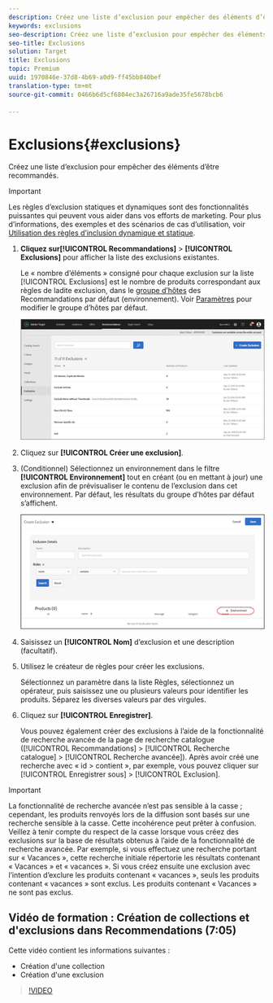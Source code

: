 ```yaml
---
description: Créez une liste d’exclusion pour empêcher des éléments d’être recommandés.
keywords: exclusions
seo-description: Créez une liste d’exclusion pour empêcher des éléments d’être recommandés.
seo-title: Exclusions
solution: Target
title: Exclusions
topic: Premium
uuid: 1970846e-37d8-4b69-a0d9-ff45bb840bef
translation-type: tm+mt
source-git-commit: 0466b6d5cf6804ec3a26716a9ade35fe5678bcb6

---
```



# Exclusions{#exclusions}

Créez une liste d’exclusion pour empêcher des éléments d’être recommandés.

>[!IMPORTANT]
>
>Les règles d’exclusion statiques et dynamiques sont des fonctionnalités puissantes qui peuvent vous aider dans vos efforts de marketing. Pour plus d’informations, des exemples et des scénarios de cas d’utilisation, voir [Utilisation des règles d’inclusion dynamique et statique](../../c-recommendations/c-algorithms/use-dynamic-and-static-inclusion-rules.md#concept_4CB5C0FA705D4E449BD0B37B3D987F9F).

1. **Cliquez sur[!UICONTROL Recommandations]** &gt; **[!UICONTROL Exclusions]** pour afficher la liste des exclusions existantes.

   Le « nombre d’éléments » consigné pour chaque exclusion sur la liste [!UICONTROL Exclusions] est le nombre de produits correspondant aux règles de ladite exclusion, dans le [groupe d’hôtes](/help/administrating-target/hosts.md) des Recommandations par défaut (environnement). Voir [Paramètres](../../c-recommendations/plan-implement.md#concept_C1E1E2351413468692D6C21145EF0B84) pour modifier le groupe d’hôtes par défaut.

   ![](assets/exclusions_list.png)

1. Cliquez sur **[!UICONTROL Créer une exclusion]**.

1. (Conditionnel) Sélectionnez un environnement dans le filtre **[!UICONTROL Environnement]** tout en créant (ou en mettant à jour) une exclusion afin de prévisualiser le contenu de l’exclusion dans cet environnement. Par défaut, les résultats du groupe d’hôtes par défaut s’affichent.

   ![Créer une exclusion](/help/c-recommendations/c-products/assets/CreateExclusion.png)

1. Saisissez un **[!UICONTROL Nom]** d’exclusion et une description (facultatif).

1. Utilisez le créateur de règles pour créer les exclusions.

   Sélectionnez un paramètre dans la liste Règles, sélectionnez un opérateur, puis saisissez une ou plusieurs valeurs pour identifier les produits. Séparez les diverses valeurs par des virgules.

1. Cliquez sur **[!UICONTROL Enregistrer]**.

   Vous pouvez également créer des exclusions à l’aide de la fonctionnalité de recherche avancée de la page de recherche catalogue ([!UICONTROL Recommandations] &gt; [!UICONTROL Recherche catalogue] &gt; [!UICONTROL Recherche avancée]). Après avoir créé une recherche avec « id &gt; contient », par exemple, vous pouvez cliquer sur [!UICONTROL Enregistrer sous] &gt; [!UICONTROL Exclusion].

>[!IMPORTANT]
>
>La fonctionnalité de recherche avancée n’est pas sensible à la casse ; cependant, les produits renvoyés lors de la diffusion sont basés sur une recherche sensible à la casse. Cette incohérence peut prêter à confusion. Veillez à tenir compte du respect de la casse lorsque vous créez des exclusions sur la base de résultats obtenus à l’aide de la fonctionnalité de recherche avancée. Par exemple, si vous effectuez une recherche portant sur « Vacances », cette recherche initiale répertorie les résultats contenant « Vacances » et « vacances ». Si vous créez ensuite une exclusion avec l’intention d’exclure les produits contenant « vacances », seuls les produits contenant « vacances » sont exclus. Les produits contenant « Vacances » ne sont pas exclus.

## Vidéo de formation : Création de collections et d'exclusions dans Recommendations (7:05)

Cette vidéo contient les informations suivantes :

* Création d'une collection
* Création d'une exclusion

>[!VIDEO](https://video.tv.adobe.com/v/27689?captions=fre_fr)